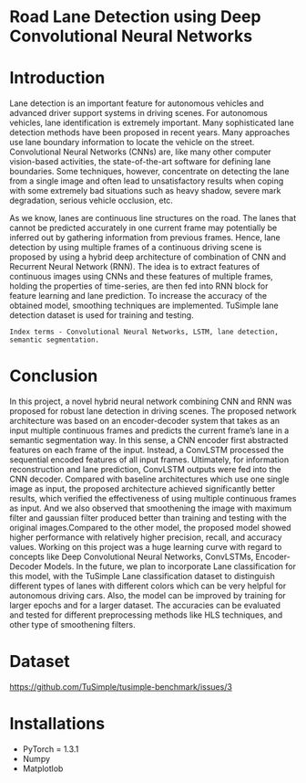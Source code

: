 # Road Lane Detection using Deep Convolutional Neural Networks

# Introduction
Lane detection is an important feature for autonomous vehicles and advanced driver support systems in driving scenes. For autonomous vehicles, lane identification is extremely important. Many sophisticated lane detection methods have been proposed in recent years. Many approaches use lane boundary information to locate the vehicle on the street. Convolutional Neural Networks (CNNs) are, like many other computer vision-based activities, the state-of-the-art software for defining lane boundaries. Some techniques, however, concentrate on detecting the lane from a single image and often lead to unsatisfactory results when coping with some extremely bad situations such as heavy shadow, severe mark degradation, serious vehicle occlusion, etc. 

As we know, lanes are continuous line structures on the road. The lanes that cannot be predicted accurately in one current frame may potentially be inferred out by gathering information from previous frames. Hence, lane detection by using multiple frames of a continuous driving scene is proposed by using a hybrid deep architecture of combination of CNN and Recurrent Neural Network (RNN). The idea is to extract features of continuous images using CNNs and these features of multiple frames, holding the properties of time-series, are then fed into RNN block for feature learning and lane prediction. To increase the accuracy of the obtained model, smoothing techniques are implemented. TuSimple lane detection dataset is used for training and testing.

    Index terms - Convolutional Neural Networks, LSTM, lane detection, semantic segmentation.

# Conclusion

In this project, a novel hybrid neural network combining CNN and RNN was proposed for robust lane detection in driving scenes. The proposed network architecture was based on an encoder-decoder system that takes as an input multiple continuous frames and predicts the current frame’s lane in a semantic segmentation way. In this sense, a CNN encoder first abstracted features on each frame of the input. Instead, a ConvLSTM processed the sequential encoded features of all input frames. Ultimately, for information reconstruction and lane prediction, ConvLSTM outputs were fed into the CNN decoder.
Compared with baseline architectures which use one single image as input, the proposed architecture achieved significantly better results, which verified the effectiveness of using multiple continuous frames as input. And we also observed that smoothening the image with maximum filter and gaussian filter produced better than training and testing with the original images.Compared to the other model, the proposed model showed higher performance with relatively higher precision, recall, and accuracy values.
Working on this project was a huge learning curve with regard to concepts like Deep Convolutional Neural Networks, ConvLSTMs, Encoder-Decoder Models.
In the future, we plan to incorporate Lane classification for this model, with the TuSimple Lane classification dataset to distinguish different types of lanes with different colors which can be very helpful for autonomous driving cars. Also, the model can be improved by training for larger epochs and for a larger dataset. The accuracies can be evaluated and tested for different preprocessing methods like HLS techniques, and other type of smoothening filters.

# Dataset  
https://github.com/TuSimple/tusimple-benchmark/issues/3

# Installations

- PyTorch = 1.3.1
- Numpy
- Matplotlob
